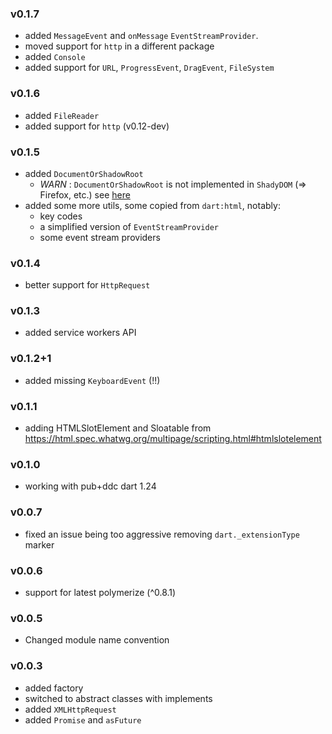 ### v0.1.7
 - added `MessageEvent` and `onMessage` `EventStreamProvider`.
 - moved support for `http` in a different package
 - added `Console`
 - added support for `URL`, `ProgressEvent`, `DragEvent`, `FileSystem`
 
### v0.1.6
 - added `FileReader`
 - added support for `http` (v0.12-dev)

### v0.1.5
 - added `DocumentOrShadowRoot` 
   - *WARN* : `DocumentOrShadowRoot` is not implemented in `ShadyDOM` (=> Firefox, etc.) 
      see [here](https://github.com/webcomponents/shadydom/issues/113)
 - added some more utils, some copied from `dart:html`, notably:
   - key codes
   - a simplified version of `EventStreamProvider`
   - some event stream providers 

### v0.1.4
 - better support for `HttpRequest`

### v0.1.3
 - added service workers API 

### v0.1.2+1
 - added missing `KeyboardEvent` (!!)

### v0.1.1
 - adding HTMLSlotElement and Sloatable from https://html.spec.whatwg.org/multipage/scripting.html#htmlslotelement

### v0.1.0
 - working with pub+ddc dart 1.24

### v0.0.7
 - fixed an issue being too aggressive removing `dart._extensionType` marker

### v0.0.6
 - support for latest polymerize (^0.8.1)

### v0.0.5

 - Changed module name convention

### v0.0.3
 - added factory
 - switched to abstract classes with implements
 - added `XMLHttpRequest`
 - added `Promise` and `asFuture`
